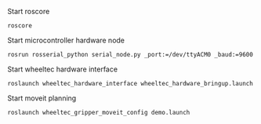 
Start roscore

`roscore`

Start microcontroller hardware node

`rosrun rosserial_python serial_node.py _port:=/dev/ttyACM0 _baud:=9600`

Start wheeltec hardware interface 

`roslaunch wheeltec_hardware_interface wheeltec_hardware_bringup.launch`

Start moveit planning 

`roslaunch wheeltec_gripper_moveit_config demo.launch`

